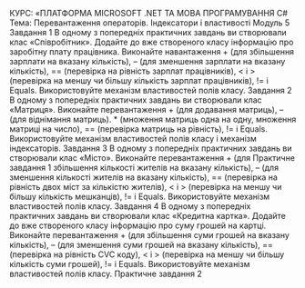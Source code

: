КУРС: «ПЛАТФОРМА MICROSOFT .NET
ТА МОВА ПРОГРАМУВАННЯ C#
Тема: Перевантаження операторів.
Індексатори і властивості
Модуль 5
Завдання 1
В одному з попередніх практичних завдань ви створювали клас «Співробітник». Додайте до вже створеного класу
інформацію про заробітну плату працівника. Виконайте
навантаження + (для збільшення зарплати на вказану кількість), – (для зменшення зарплати на вказану кількість), ==
(перевірка на рівність зарплат працівників), < і > (перевірка
на меншу чи більшу кількість зарплат працівників), != і
Equals. Використовуйте механізм властивостей полів класу.
Завдання 2
В одному з попередніх практичних завдань ви створювали клас «Матриця». Виконайте перевантаження +
(для додавання матриць), – (для віднімання матриць). *
(множення матриць одна на одну, множення матриці на
число), == (перевірка матриць на рівність), != і Equals.
Використовуйте механізм властивостей полів класу і механізм індексаторів.
Завдання 3
В одному з попередніх практичних завдань ви створювали клас «Місто». Виконайте перевантаження + (для
Практичне завдання
1
збільшення кількості жителів на вказану кількість), – (для
зменшення кількості жителів на вказану кількість), ==
(перевірка на рівність двох міст за кількістю жителів),
< і > (перевірка на меншу чи більшу кількість мешканців), != і Equals. Використовуйте механізм властивостей
полів класу.
Завдання 4
В одному з попередніх практичних завдань ви створювали клас «Кредитна картка». Додайте до вже створеного
класу інформацію про суму грошей на картці. Виконайте перевантаження + (для збільшення суми грошей на
вказану кількість), – (для зменшення суми грошей на
вказану кількість), == (перевірка на рівність CVC коду),
< і > (перевірка на меншу чи більшу кількість суми грошей), != і Equals. Використовуйте механізм властивостей
полів класу.
Практичне завдання
2
